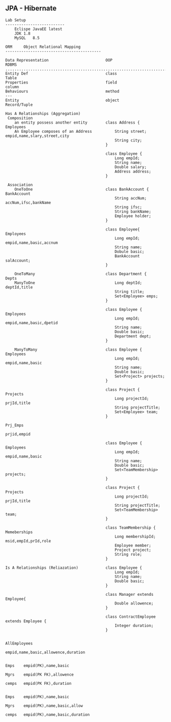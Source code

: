 JPA - Hibernate
-------------------------------------------------------

    Lab Setup
    --------------------------
        Eclispe JavaEE latest 
        JDK 1.8
        MySQL   8.5

    ORM     Object Relational Mapping
    ------------------------------------------

    Data Representation                         OOP                             RDBMS
    ....................................................................................................
    Entity Def                                  class                           Table
    Properties                                  field                           column
    Behaviours                                  method                          ---
    Entity                                      object                          Record/Tuple

    Has A Relationships (Aggregation)
     Composition
        an entity possess another entity        class Address {                 Employees
        An Employee composes of an Address          String street;               empid,name,slary,street,city
                                                    String city;
                                                }

                                                class Employee {
                                                    Long empId;
                                                    String name;
                                                    Double salary;
                                                    Address address;
                                                }

     Association
        OneToOne                                class BankAccount {             BankAccount
                                                    String accNum;                 accNum,ifsc,bankName
                                                    String ifsc;
                                                    String bankName;
                                                    Employee holder;
                                                }

                                                class Employee{                 Employees
                                                    Long empId;                     empid,name,basic,accnum
                                                    String name;
                                                    Dobule basic;
                                                    BankAccount salAccount;
                                                }

        OneToMany                               class Department {              Depts
        ManyToOne                                   Long deptId;                   deptId,title
                                                    String title;
                                                    Set<Employee> emps;
                                                }

                                                class Employee {                Employees
                                                    Long empId;                     empid,name,basic,dpetid
                                                    String name;
                                                    Double basic;
                                                    Department dept;
                                                }

        ManyToMany                              class Employee {                Employees
                                                    Long empId;                     empid,name,basic
                                                    String name;
                                                    Double basic;
                                                    Set<Project> projects;
                                                }     

                                                class Project {                 Projects
                                                    Long projectId;                 prjId,title
                                                    String projectTitle;
                                                    Set<Employee> team;
                                                }
                                                                                Prj_Emps
                                                                                    prjid,empid

                                                class Employee {                Employees
                                                    Long empId;                     empid,name,basic
                                                    String name;
                                                    Double basic;
                                                    Set<TeamMembership> projects;
                                                }     

                                                class Project {                 Projects
                                                    Long projectId;                 prjId,title
                                                    String projectTitle;
                                                    Set<TeamMembership> team;
                                                }
                                                
                                                class TeamMembership {          Memeberships
                                                    Long membershipId;              msid,empId,prId,role
                                                    Employee member;
                                                    Project project;
                                                    String role;
                                                }
    
    Is A Relationships (Reliazation)            class Employee {                
                                                    Long empId;                   
                                                    String name;
                                                    Double basic;
                                                }

                                                class Manager extends Employee{
                                                    Double allowence;
                                                }

                                                class ContractEmployee extends Employee {
                                                    Integer duration;
                                                }

                                                                                AllEmployees
                                                                                 empid,name,basic,allowence,duration

                                                                                Emps    empid(PK),name,basic
                                                                                Mgrs    empid(PK FK),allowence
                                                                                cemps   empid(PK FK),duration
                                                                                
                                                                                Emps    empid(PK),name,basic
                                                                                Mgrs    empid(PK),name,basic,allow
                                                                                cemps   empid(PK),name,basic,duration




